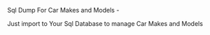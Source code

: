 Sql Dump For Car Makes and Models - 


Just import to Your Sql Database to manage Car Makes and Models